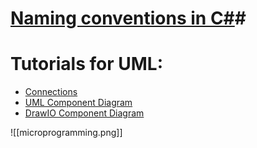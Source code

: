 # [Naming conventions in C#](https://learn.microsoft.com/en-us/dotnet/csharp/fundamentals/coding-style/identifier-names)#
# Tutorials for UML:
- [Connections](https://www.drawio.com/blog/edit-connection-points)
- [UML Component Diagram](https://www.visual-paradigm.com/guide/uml-unified-modeling-language/what-is-component-diagram/)
- [DrawIO Component Diagram ](https://www.youtube.com/watch?v=h27L_BznekM&t=1961s&ab_channel=ImposterSyndrome)


![[microprogramming.png]]